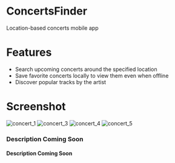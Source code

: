 # ConcertsFinder 
Location-based concerts mobile app 
# Features
* Search upcoming concerts around the specified location
* Save favorite concerts locally to view them even when offline
* Discover popular tracks by the artist
# Screenshot
![concert_1](http://res.cloudinary.com/jlaja/image/upload/c_scale,w_210/v1532577712/concert_1.png) ![concert_3](http://res.cloudinary.com/jlaja/image/upload/c_scale,w_210/v1532577712/concert_3.png) ![concert_4](http://res.cloudinary.com/jlaja/image/upload/c_scale,w_210/v1532577713/concert_4.png) ![concert_5](http://res.cloudinary.com/jlaja/image/upload/c_scale,w_210/v1532577713/concert_5.png)

### Description Coming Soon
#### Description Coming Soon
